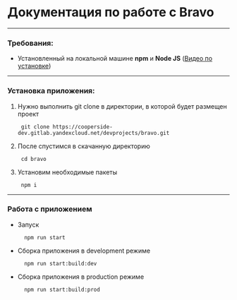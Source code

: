 # Документация по работе с Bravo

---

### Требования:

- Установленный на локальной машине __npm__ и __Node JS__ ([Видео по установке](https://yandex.ru/video/preview/17730640918434534353))


---

### Установка приложения:

1) Нужно выполнить git clone в директории, в которой будет размещен проект

        git clone https://cooperside-dev.gitlab.yandexcloud.net/devprojects/bravo.git

2) После спустимся в скачанную директорию

        cd bravo

3) Установим необходимые пакеты

        npm i

--- 

### Работа с приложением

- Запуск 

        npm run start

- Сборка приложения в development режиме

        npm run start:build:dev

- Сборка приложения в production режиме

        npm run start:build:prod